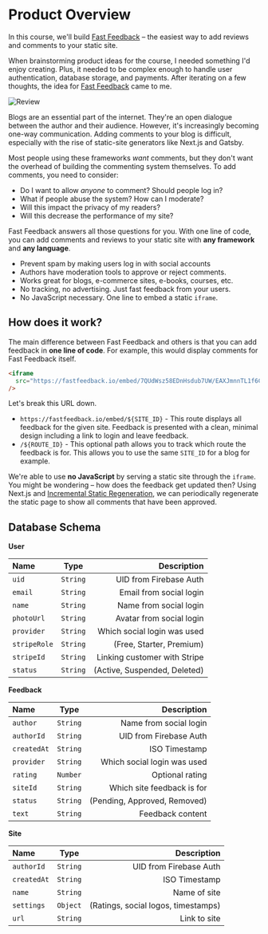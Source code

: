 # Product Overview

In this course, we'll build [Fast Feedback](https://fastfeedback.io) – the easiest way to add reviews and comments to your static site.

When brainstorming product ideas for the course, I needed something I'd enjoy creating. Plus, it needed to be complex enough to handle user authentication, database storage, and payments. After iterating on a few thoughts, the idea for [Fast Feedback](https://fastfeedback.io) came to me.

![Review](/review.png)

Blogs are an essential part of the internet. They're an open dialogue between the author and their audience. However, it's increasingly becoming one-way communication. Adding comments to your blog is difficult, especially with the rise of static-site generators like Next.js and Gatsby.

Most people using these frameworks _want_ comments, but they don't want the overhead of building the commenting system themselves. To add comments, you need to consider:

- Do I want to allow _anyone_ to comment? Should people log in?
- What if people abuse the system? How can I moderate?
- Will this impact the privacy of my readers?
- Will this decrease the performance of my site?

Fast Feedback answers all those questions for you. With one line of code, you can add comments and reviews to your static site with **any framework** and **any language**.

- Prevent spam by making users log in with social accounts
- Authors have moderation tools to approve or reject comments.
- Works great for blogs, e-commerce sites, e-books, courses, etc.
- No tracking, no advertising. Just fast feedback from your users.
- No JavaScript necessary. One line to embed a static `iframe`.

## How does it work?

The main difference between Fast Feedback and others is that you can add feedback in **one line of code**.
For example, this would display comments for Fast Feedback itself.

```html
<iframe
  src="https://fastfeedback.io/embed/7QUdWsz58EDnHsdub7UW/EAXJmnnTL1f6CUGeZrNI"
/>
```

Let's break this URL down.

- `https://fastfeedback.io/embed/${SITE_ID}` - This route displays all feedback for the given site. Feedback is presented with a clean, minimal design including a link to login and leave feedback.
- `/${ROUTE_ID}` - This optional path allows you to track which route the feedback is for. This allows you to use the same `SITE_ID` for a blog for example.

We're able to use **no JavaScript** by serving a static site through the `iframe`. You might be wondering – how does the feedback get updated then? Using Next.js and [Incremental Static Regeneration](https://nextjs.org/blog/next-9-4#incremental-static-regeneration-beta), we can periodically regenerate the static page to show all comments that have been approved.

## Database Schema

**User**

| Name         |   Type   |                  Description |
| :----------- | :------: | ---------------------------: |
| `uid`        | `String` |       UID from Firebase Auth |
| `email`      | `String` |      Email from social login |
| `name`       | `String` |       Name from social login |
| `photoUrl`   | `String` |     Avatar from social login |
| `provider`   | `String` |  Which social login was used |
| `stripeRole` | `String` |     (Free, Starter, Premium) |
| `stripeId`   | `String` | Linking customer with Stripe |
| `status`     | `String` | (Active, Suspended, Deleted) |

**Feedback**

| Name        |   Type   |                  Description |
| :---------- | :------: | ---------------------------: |
| `author`    | `String` |       Name from social login |
| `authorId`  | `String` |       UID from Firebase Auth |
| `createdAt` | `String` |                ISO Timestamp |
| `provider`  | `String` |  Which social login was used |
| `rating`    | `Number` |              Optional rating |
| `siteId`    | `String` |   Which site feedback is for |
| `status`    | `String` | (Pending, Approved, Removed) |
| `text`      | `String` |             Feedback content |

**Site**

| Name        |   Type   |                         Description |
| :---------- | :------: | ----------------------------------: |
| `authorId`  | `String` |              UID from Firebase Auth |
| `createdAt` | `String` |                       ISO Timestamp |
| `name`      | `String` |                        Name of site |
| `settings`  | `Object` | (Ratings, social logos, timestamps) |
| `url`       | `String` |                        Link to site |
